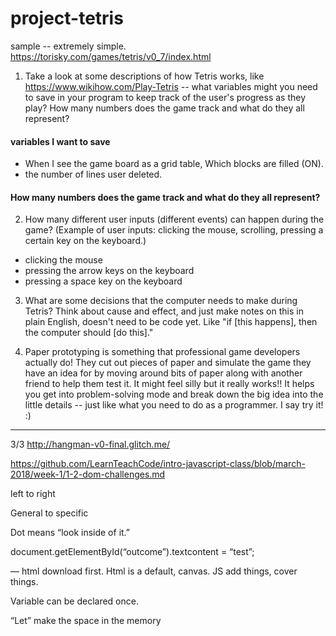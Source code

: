 # project-tetris

sample -- extremely simple.
https://torisky.com/games/tetris/v0_7/index.html

1) Take a look at some descriptions of how Tetris works, like https://www.wikihow.com/Play-Tetris -- what variables might you need to save in your program to keep track of the user's progress as they play? How many numbers does the game track and what do they all represent?

#### variables I want to save
- When I see the game board as a grid table, Which blocks are filled (ON).
- the number of lines user deleted.

#### How many numbers does the game track and what do they all represent?



2) How many different user inputs (different events) can happen during the game? (Example of user inputs: clicking the mouse, scrolling, pressing a certain key on the keyboard.)

- clicking the mouse
- pressing the arrow keys on the keyboard
- pressing a space key on the keyboard

3) What are some decisions that the computer needs to make during Tetris? Think about cause and effect, and just make notes on this in plain English, doesn't need to be code yet. Like "if [this happens], then the computer should [do this]."

4) Paper prototyping is something that professional game developers actually do! They cut out pieces of paper and simulate the game they have an idea for by moving around bits of paper along with another friend to help them test it. It might feel silly but it really works!! It helps you get into problem-solving mode and break down the big idea into the little details -- just like what you need to do as a programmer. I say try it! :)

<hr>

3/3
http://hangman-v0-final.glitch.me/

https://github.com/LearnTeachCode/intro-javascript-class/blob/march-2018/week-1/1-2-dom-challenges.md

left to right

General to specific

Dot means “look inside of it.”

document.getElementById(“outcome”).textcontent = “test”;

— html download first. Html is a default, canvas. JS add things, cover things.

Variable can be declared once.

“Let” make the space in the memory
